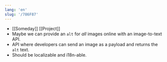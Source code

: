 ```yaml
---
lang: 'en'
slug: '/786F87'
---
```


- [[Someday]] [[Project]]
- Maybe we can provide an `alt` for _all_ images online with an image-to-text API.
- API where developers can send an image as a payload and returns the `alt` text.
- Should be localizable and i18n-able.

